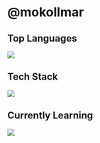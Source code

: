 # @mokollmar

## Top Languages
<div align="left">
 <img src="https://github-readme-stats.vercel.app/api/top-langs/?username=mokollmar&theme=dark&hide_border=true&hide_title=true&bg_color=00000000") />
</div>

## Tech Stack
<p align="left"> <a href="https://github.com/mokollmar"><img src="https://skillicons.dev/icons?i=vscode,dart,python,flutter,svelte,firebase,mongodb,wordpress"> </a> </p>

## Currently Learning
<p align="left"> <a href="https://github.com/mokollmar"><img src="https://skillicons.dev/icons?i=rust,tensorflow,pytorch"> </a> </p>
